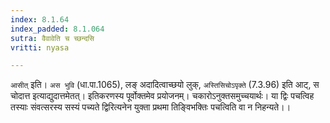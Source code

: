 ```yaml
---
index: 8.1.64
index_padded: 8.1.064
sutra: वैवावेति च च्छन्दसि
vritti: nyasa

---
```

`आसीत्` इति। `अस भुवि` (धा.पा.1065), लङ् अदादित्वाच्छयो लुक्, `अस्तिसिचोऽपृक्ते` (7.3.96) इति आट्, स चोदात्त इत्याद्युदात्तमेतत्। इतिकरणस्य पूर्वोक्तमेव प्रयोजनम्। चकारोऽनुक्तसमुच्चयार्थः। या द्विः पचत्विह तस्याः संवत्सरस्य सस्यं पच्यते द्विरित्यनेन युक्ता प्रथमा तिङ्विभक्तिः पचत्विति वा न निहन्यते।।